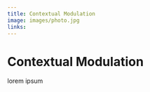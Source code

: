 ```yaml
---
title: Contextual Modulation
image: images/photo.jpg
links: 
---
```

# Contextual Modulation
lorem ipsum
